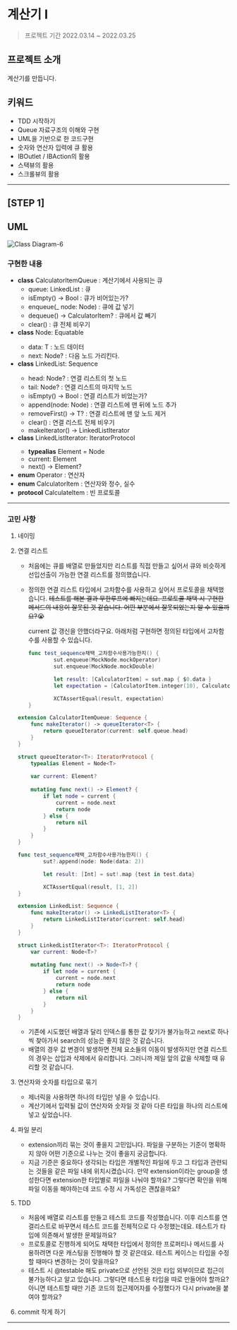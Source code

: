 # 계산기 I
> 프로젝트 기간 2022.03.14 ~ 2022.03.25 </br>

## 프로젝트 소개

계산기를 만듭니다.

## 키워드
- TDD 시작하기
- Queue 자료구조의 이해와 구현
- UML을 기반으로 한 코드구현
- 숫자와 연산자 입력에 큐 활용
- IBOutlet / IBAction의 활용
- 스택뷰의 활용
- 스크롤뷰의 활용
---
## [STEP 1]

## UML

![Class Diagram-6](https://user-images.githubusercontent.com/70807352/158533031-c41acf4d-19f3-4650-a556-c4ed11d0aa31.png)



### 구현한 내용

- **class** CalculatorItemQueue : 계산기에서 사용되는 큐
    - queue: LinkedList<CalculatorItem> : 큐
    - isEmpty() -> Bool : 큐가 비어있는가?
    - enqueue(_ node: Node<CalculatorItem>) : 큐에 값 넣기
    - dequeue() -> CalculatorItem? : 큐에서 값 빼기
    - clear() : 큐 전체 비우기
- **class** Node<T>: Equatable
    - data: T : 노드 데이터
    - next: Node? : 다음 노드 가리킨다.
- **class** LinkedList<T>: Sequence
    - head: Node<T>? : 연결 리스트의 첫 노드
    - tail: Node<T>? : 연결 리스트의 마지막 노드
    - isEmpty() -> Bool : 연결 리스트가 비었는가?
    - append(node: Node<T>) : 연결 리스트에 맨 뒤에 노드 추가
    - removeFirst() -> T? : 연결 리스트에 맨 앞 노드 제거
    - clear() : 연결 리스트 전체 비우기
    - makeIterator() -> LinkedListIterator<T>
- **class** LinkedListIterator<T>: IteratorProtocol
    - **typealias** Element = Node<T>
    - current: Element
    - next() -> Element?
- **enum** Operator : 연산자
- **enum** CalculatorItem : 연산자와 정수, 실수
- **protocol** CalculateItem : 빈 프로토콜

---
### 고민 사항

1. 네이밍
2. 연결 리스트
    - 처음에는 큐를 배열로 만들었지만 리스트를 직접 만들고 싶어서 큐와 비슷하게 선입선출이 가능한 연결 리스트를 정의했습니다.
    - 정의한 연결 리스트 타입에서 고차함수를 사용하고 싶어서 프로토콜을 채택했습니다. ~~테스트를 해본 결과 무한루프에 빠지는데요. 프로토콜 채택 시 구현한 메서드의 내용이 잘못된 것 같습니다. 어떤 부분에서 잘못되었는지 알 수 있을까요?~~😭
        
        current  값 갱신을 안했더라구요. 아래처럼 구현하면 정의된 타입에서 고차함수를 사용할 수 있습니다.
        
        ```swift
        func test_sequence채택_고차함수사용가능한지() {
                sut.enqueue(MockNode.mockOperator)
                sut.enqueue(MockNode.mockDouble)
        
                let result: [CalculatorItem] = sut.map { $0.data }
                let expectation = [CalculatorItem.integer(10), CalculatorItem.operator(.devision), CalculatorItem.double(3.5)]
        
                XCTAssertEqual(result, expectation)
        }
        ```
        
    
    ```swift
    extension CalculatorItemQueue: Sequence {
        func makeIterator() -> queueIterator<T> {
            return queueIterator(current: self.queue.head)
        }
    }
    
    struct queueIterator<T>: IteratorProtocol {
        typealias Element = Node<T>
        
        var current: Element?
        
        mutating func next() -> Element? {
            if let node = current {
                current = node.next
                return node
            } else {
                return nil
            }
        }
    }
    ```
    
    ```swift
    func test_sequence채택_고차함수사용가능한지() {
            sut?.append(node: Node(data: 2))
    
            let result: [Int] = sut!.map {test in test.data}
    
            XCTAssertEqual(result, [1, 2])
    }
    ```
    
    ```swift
    extension LinkedList: Sequence {
        func makeIterator() -> LinkedListIterator<T> {
            return LinkedListIterator(current: self.head)
        }
    }
    
    struct LinkedListIterator<T>: IteratorProtocol {
        var current: Node<T>?
        
        mutating func next() -> Node<T>? {
            if let node = current {
                current = node.next
                return node
            } else {
                return nil
            }
        }
    }
    ```
    
    - 기존에 시도했던 배열과 달리 인덱스를 통한 값 찾기가 불가능하고 next로 하나씩 찾아가서 search의 성능은 좋지 않은 것 같습니다.
    - 배열의 경우 값 변경이 발생하면 전체 요소들의 이동이 발생하지만 연결 리스트의 경우는 삽입과 삭제에서 유리합니다. 그러니까 제일 앞의 값을 삭제할 때 유리할 것 같습니다.
3. 연산자와 숫자를 타입으로 묶기
    - 제너릭을 사용하면 하나의 타입만 넣을 수 있습니다.
    - 계산기에서 입력될 값이 연산자와 숫자일 것 같아 다른 타입을 하나의 리스트에 넣고 싶었습니다.
4. 파일 분리
    - extension끼리 묶는 것이 좋을지 고민입니다. 파일을 구분하는 기준이 명확하지 않아 어떤 기준으로 나누는 것이 좋을지 궁금합니다.
    - 지금 기준은 중요하다 생각되는 타입은 개별적인 파일에 두고 그 타입과 관련되는 것들을 같은 파일 내에 위치시켰습니다. 만약 extension이라는 group을 생성한다면 extension한 타입별로 파일을 나눠야 할까요? 그렇다면 확인을 위해 파일 이동을 해야하는데 코드 수정 시 가독성은 괜찮을까요?
5. TDD
    - 처음에 배열로 리스트를 만들고 테스트 코드를 작성했습니다. 이후 리스트를 연결리스트로 바꾸면서 테스트 코드를 전체적으로 다 수정했는데요. 테스트가 타입에 의존해서 발생한 문제일까요?
    - 프로토콜로 진행하게 되어도 채택한 타입에서 정의한 프로퍼티나 메서드를 사용하려면 다운 캐스팅을 진행해야 할 것 같은데요. 테스트 케이스는 타입을 수정할 때마다 변경하는 것이 맞을까요?
    - 테스트 시 @testable 해도 private으로 선언된 것은 타입 외부이므로 접근이 불가능하다고 알고 있습니다. 그렇다면 테스트용 타입을 따로 만들어야 할까요? 아니면 테스트할 때만 기존 코드의 접근제어자를 수정했다가 다시 private을 붙여야 할까요?
6. commit 작게 하기

---
